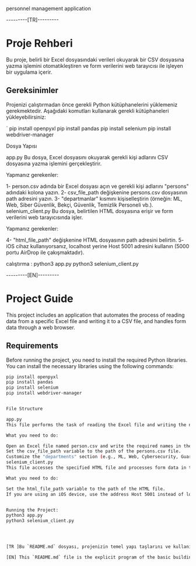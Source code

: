 personnel management application



---------[TR]---------
# Proje Rehberi

Bu proje, belirli bir Excel dosyasındaki verileri okuyarak bir CSV dosyasına yazma işlemini otomatikleştiren ve form verilerini web tarayıcısı ile işleyen bir uygulama içerir.

## Gereksinimler

Projenizi çalıştırmadan önce gerekli Python kütüphanelerini yüklemeniz gerekmektedir. Aşağıdaki komutları kullanarak gerekli kütüphaneleri yükleyebilirsiniz:

`
pip install openpyxl
pip install pandas
pip install selenium
pip install webdriver-manager




Dosya Yapısı

app.py
Bu dosya, Excel dosyasını okuyarak gerekli kişi adlarını CSV dosyasına yazma işlemini gerçekleştirir.

Yapmanız gerekenler:

1- person.csv adında bir Excel dosyası açın ve gerekli kişi adlarını "persons" adındaki kolona yazın.
2- csv_file_path değişkenine persons.csv dosyasının path adresini yazın.
3- "departmanlar" kısmını kişiselleştirin (örneğin: ML, Web, Siber Güvenlik, Bekçi, Güvenlik, Temizlik Personeli vb.).
selenium_client.py
Bu dosya, belirtilen HTML dosyasına erişir ve form verilerini web tarayıcısında işler.

Yapmanız gerekenler:

4- "html_file_path" değişkenine HTML dosyasının path adresini belirtin.
5- iOS cihaz kullanıyorsanız, localhost yerine Host 5001 adresini kullanın (5000 portu AirDrop ile çakışmaktadır).


calıştırma :
python3 app.py
python3 selenium_client.py



---------[EN]---------

# Project Guide

This project includes an application that automates the process of reading data from a specific Excel file and writing it to a CSV file, and handles form data through a web browser.

## Requirements

Before running the project, you need to install the required Python libraries. You can install the necessary libraries using the following commands:

```bash
pip install openpyxl
pip install pandas
pip install selenium
pip install webdriver-manager


File Structure

app.py
This file performs the task of reading the Excel file and writing the necessary names to the CSV file.

What you need to do:

Open an Excel file named person.csv and write the required names in the column named "persons".
Set the csv_file_path variable to the path of the persons.csv file.
Customize the "departments" section (e.g., ML, Web, Cybersecurity, Guard, Security, Cleaning Staff, etc.).
selenium_client.py
This file accesses the specified HTML file and processes form data in the web browser.

What you need to do:

Set the html_file_path variable to the path of the HTML file.
If you are using an iOS device, use the address Host 5001 instead of localhost (port 5000 conflicts with AirDrop).


Running the Project:
python3 app.py
python3 selenium_client.py




[TR ]Bu `README.md` dosyası, projenizin temel yapı taşlarını ve kullanım talimatlarını açıklayacaktır. Herhangi bir ek bilgi veya düzeltme isterseniz, lütfen belirtin!

[EN] This `README.md` file is the explicit program of the basic building blocks of your project and its operating instructions. If you would like any additional information or corrections, please let me know!

